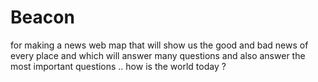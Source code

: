 # Beacon
for making a news web map that will show us the good and bad news of every place and which will answer many questions and also answer the most important questions .. how is the world today ?

